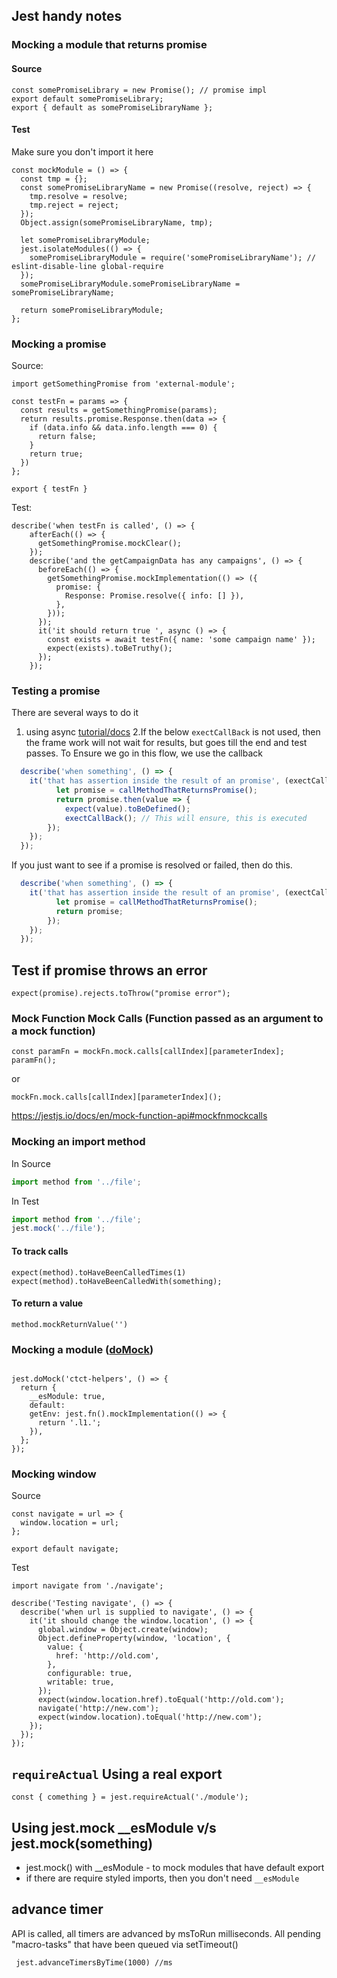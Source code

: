 ## Jest handy notes

### Mocking a module that returns promise

#### Source
```
const somePromiseLibrary = new Promise(); // promise impl
export default somePromiseLibrary;
export { default as somePromiseLibraryName };
```

#### Test
Make sure you don't import it here
```
const mockModule = () => {
  const tmp = {};
  const somePromiseLibraryName = new Promise((resolve, reject) => {
    tmp.resolve = resolve;
    tmp.reject = reject;
  });
  Object.assign(somePromiseLibraryName, tmp);

  let somePromiseLibraryModule;
  jest.isolateModules(() => {
    somePromiseLibraryModule = require('somePromiseLibraryName'); // eslint-disable-line global-require
  });
  somePromiseLibraryModule.somePromiseLibraryName = somePromiseLibraryName;

  return somePromiseLibraryModule;
};

```


### Mocking a promise
Source:
```
import getSomethingPromise from 'external-module';

const testFn = params => {
  const results = getSomethingPromise(params);
  return results.promise.Response.then(data => {
    if (data.info && data.info.length === 0) {
      return false;
    }
    return true;
  })
};

export { testFn }
```
Test:
```
describe('when testFn is called', () => {
    afterEach(() => {
      getSomethingPromise.mockClear();
    });
    describe('and the getCampaignData has any campaigns', () => {
      beforeEach(() => {
        getSomethingPromise.mockImplementation(() => ({
          promise: {
            Response: Promise.resolve({ info: [] }),
          },
        }));
      });
      it('it should return true ', async () => {
        const exists = await testFn({ name: 'some campaign name' });
        expect(exists).toBeTruthy();
      });
    });
```
### Testing a promise

There are several ways to do it 
1. using async [tutorial/docs](https://jestjs.io/docs/en/tutorial-async)
2.If the below `exectCallBack` is not used, then the frame work will not wait for results, but goes till the end and test passes. To Ensure we go in this flow, we use the callback
```js
  describe('when something', () => {
    it('that has assertion inside the result of an promise', (exectCallBack) => {
          let promise = callMethodThatReturnsPromise();
          return promise.then(value => {
            expect(value).toBeDefined();
            exectCallBack(); // This will ensure, this is executed
        });
    });
  });
```

If you just want to see if a promise is resolved or failed, then do this.
```js
  describe('when something', () => {
    it('that has assertion inside the result of an promise', (exectCallBack) => {
          let promise = callMethodThatReturnsPromise();
          return promise;
        });
    });
  });
```

## Test if promise throws an error
```
expect(promise).rejects.toThrow("promise error");
```

### Mock Function Mock Calls (Function passed as an argument to a mock function)
```
const paramFn = mockFn.mock.calls[callIndex][parameterIndex];
paramFn();
```
or
```
mockFn.mock.calls[callIndex][parameterIndex]();
```

https://jestjs.io/docs/en/mock-function-api#mockfnmockcalls

### Mocking an import method

In Source
```js
import method from '../file';
```
In Test
```js
import method from '../file';
jest.mock('../file');
```
#### To track calls
```
expect(method).toHaveBeenCalledTimes(1)
expect(method).toHaveBeenCalledWith(something);
```

#### To return a value
```
method.mockReturnValue('')
```

### Mocking a module ([doMock](https://jestjs.io/docs/en/jest-object#jestdomockmodulename-factory-options))
```

jest.doMock('ctct-helpers', () => {
  return {
    __esModule: true,
    default: 
    getEnv: jest.fn().mockImplementation(() => {
      return '.l1.';
    }),
  };
});
```

### Mocking window

Source
```
const navigate = url => {
  window.location = url;
};

export default navigate;
```


Test
```
import navigate from './navigate';

describe('Testing navigate', () => {
  describe('when url is supplied to navigate', () => {
    it('it should change the window.location', () => {
      global.window = Object.create(window);
      Object.defineProperty(window, 'location', {
        value: {
          href: 'http://old.com',
        },
        configurable: true,
        writable: true,
      });
      expect(window.location.href).toEqual('http://old.com');
      navigate('http://new.com');
      expect(window.location).toEqual('http://new.com');
    });
  });
});

```

## `requireActual` Using a real export 
```
const { comething } = jest.requireActual('./module');
```

## Using jest.mock __esModule v/s jest.mock(something)
- jest.mock() with __esModule  - to mock modules that have default export
- if there are require styled imports, then you don't need `__esModule`


## advance timer
API is called, all timers are advanced by msToRun milliseconds. All pending "macro-tasks" that have been queued via setTimeout()
```
 jest.advanceTimersByTime(1000) //ms
 ```

